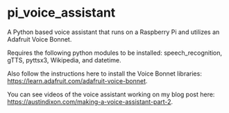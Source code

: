 # pi_voice_assistant
A Python based voice assistant that runs on a Raspberry Pi and utilizes an Adafruit Voice Bonnet. 

Requires the following python modules to be installed: speech_recognition, gTTS, pyttsx3, Wikipedia, and datetime. 

Also follow the instructions here to install the Voice Bonnet libraries: https://learn.adafruit.com/adafruit-voice-bonnet. 

You can see videos of the voice assistant working on my blog post here: https://austindixon.com/making-a-voice-assistant-part-2.
